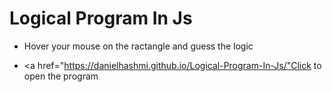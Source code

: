 # Logical Program In Js


 - Hover your mouse on the ractangle and guess the logic

 - <a href="https://danielhashmi.github.io/Logical-Program-In-Js/"Click to open the program</a>
